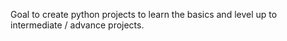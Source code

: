 Goal to create python projects to learn the basics and level up to intermediate / advance projects.
